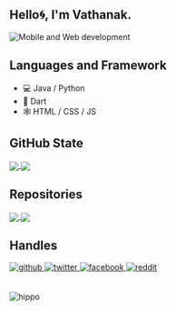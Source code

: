 


## Hello🌀, I'm Vathanak. 

![Mobile and Web development](https://pbs.twimg.com/profile_banners/1351473884483129344/1650075647/1500x500)



## Languages and Framework

* 💻 Java / Python
* 📱 Dart
* 🕸️ HTML / CSS / JS 

## GitHub State

<a href="https://github.com/anuraghazra/github-readme-stats">
  <img align="center" src="https://github-readme-stats.vercel.app/api?username=vathanac&show_icons=true&hide=prs&theme=tokyonight" />
</a>
<a href="https://github.com/anuraghazra/github-readme-stats">
  <img align="center" src="https://github-readme-stats.vercel.app/api/top-langs/?username=vathanac&theme=tokyonight&layout=compact" />
</a>

  


## Repositories

<a href="https://github.com/anuraghazra/github-readme-stats">
  <img align="center" src="https://github-readme-stats.vercel.app/api/pin/?username=vathanac&repo=libcaf-&theme=react" />
</a>
<a href="https://github.com/anuraghazra/convoychat">
  <img align="center" src="https://github-readme-stats.vercel.app/api/pin/?username=vathanac&repo=sthsth&theme=react" />
</a>



## Handles
<a href="https://github.com/vathanac" target="_blank">
<img src=https://img.shields.io/badge/github-%2324292e.svg?&style=for-the-badge&logo=github&logoColor=white alt=github style="margin-bottom: 5px;" />
</a>
<a href="https://twitter.com/ns_vathanak" target="_blank">
<img src=https://img.shields.io/badge/twitter-%2300acee.svg?&style=for-the-badge&logo=twitter&logoColor=white alt=twitter style="margin-bottom: 5px;" />
</a>
<a href="https://www.facebook.com/nsvathanak" target="_blank">
<img src=https://img.shields.io/badge/facebook-%232E87FB.svg?&style=for-the-badge&logo=facebook&logoColor=white alt=facebook style="margin-bottom: 5px;" />
</a>  
<a href="" target="_blank">
<img src="https://img.shields.io/badge/Reddit-FF4500?style=for-the-badge&logo=reddit&logoColor=white" alt=reddit style="margin-bottom: 5px;" />
</a>  
<br/>  

##

![hippo](https://gifdb.com/images/high/anime-fight-mikasa-ackerman-so3mf70oda4maosu.webp)


